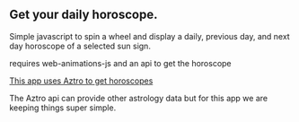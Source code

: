 ## Get your daily horoscope.
Simple javascript to spin a wheel and display a daily, previous day, and next day horoscope of a selected sun sign.

requires web-animations-js and an api to get the horoscope

[This app uses Aztro to get horoscopes](https://aztro.herokuapp.com/)

The Aztro api can provide other astrology data but for this app we are keeping things super simple.
